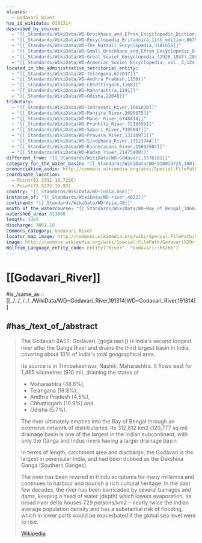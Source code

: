 ```yaml
---
aliases:
  - Godavari River
has_id_wikidata: Q191314
described_by_source:
  - "[[_Standards/WikiData/WD~Brockhaus_and_Efron_Encyclopedic_Dictionary,602358]]"
  - "[[_Standards/WikiData/WD~Encyclopædia_Britannica_11th_edition,867541]]"
  - "[[_Standards/WikiData/WD~The_Nuttall_Encyclopædia,3181656]]"
  - "[[_Standards/WikiData/WD~Small_Brockhaus_and_Efron_Encyclopedic_Dictionary,19180675]]"
  - "[[_Standards/WikiData/WD~Great_Soviet_Encyclopedia_(1926_1947),20078554]]"
  - "[[_Standards/WikiData/WD~Armenian_Soviet_Encyclopedia,_vol._3,124737616]]"
located_in_the_administrative_territorial_entity:
  - "[[_Standards/WikiData/WD~Telangana,677037]]"
  - "[[_Standards/WikiData/WD~Andhra_Pradesh,1159]]"
  - "[[_Standards/WikiData/WD~Chhattisgarh,1168]]"
  - "[[_Standards/WikiData/WD~Maharashtra,1191]]"
  - "[[_Standards/WikiData/WD~Odisha,22048]]"
tributary:
  - "[[_Standards/WikiData/WD~Indravati_River,1661830]]"
  - "[[_Standards/WikiData/WD~Manjira_River,3695675]]"
  - "[[_Standards/WikiData/WD~Maner_River,6748418]]"
  - "[[_Standards/WikiData/WD~Pranhita_River,7238359]]"
  - "[[_Standards/WikiData/WD~Sabari_River,7395907]]"
  - "[[_Standards/WikiData/WD~Pravara_River,13118971]]"
  - "[[_Standards/WikiData/WD~Sindphana_River,13121944]]"
  - "[[_Standards/WikiData/WD~Kinnerasani_River,15692504]]"
  - "[[_Standards/WikiData/WD~Kadam_river,21475408]]"
different_from: "[[_Standards/WikiData/WD~Godavari,5576181]]"
category_for_the_water_basin: "[[_Standards/WikiData/WD~Q18013725,18013725]]"
pronunciation_audio: http://commons.wikimedia.org/wiki/Special:FilePath/LL-Q1571%20%28mar%29-%E0%A4%B8%E0%A5%81%E0%A4%AC%E0%A5%8B%E0%A4%A7%20%E0%A4%95%E0%A5%81%E0%A4%B2%E0%A4%95%E0%A4%B0%E0%A5%8D%E0%A4%A3%E0%A5%80-%E0%A4%97%E0%A5%8B%E0%A4%A6%E0%A4%BE%E0%A4%B5%E0%A4%B0%E0%A5%80%20%E0%A4%A8%E0%A4%A6%E0%A5%80.wav
coordinate_location:
  - Point(82.3311 16.7256)
  - Point(73.5275 19.93)
country: "[[_Standards/WikiData/WD~India,668]]"
instance_of: "[[_Standards/WikiData/WD~river,4022]]"
continent: "[[_Standards/WikiData/WD~Asia,48]]"
mouth_of_the_watercourse: "[[_Standards/WikiData/WD~Bay_of_Bengal,38684]]"
watershed_area: 313000
length: 1465
discharge: 3061.18
Commons_category: Godavari River
locator_map_image: http://commons.wikimedia.org/wiki/Special:FilePath/Godavari.png
image: http://commons.wikimedia.org/wiki/Special:FilePath/Godavari%20river.jpg
Wolfram_Language_entity_code: Entity["River", "Godavari::h5266"]
---
```


# [[Godavari_River]] 

#is_/same_as :: [[../../../../../WikiData/WD~Godavari_River,191314|WD~Godavari_River,191314]] 
## #has_/text_of_/abstract 

> The Godavari (IAST: Godāvarī, [ɡod̪aːʋəɾiː]) is India's second longest river 
> after the Ganga River and drains the third largest basin in India, 
> covering about 10% of India's total geographical area. 
> 
> Its source is in Trimbakeshwar, Nashik, Maharashtra. 
> It flows east for 1,465 kilometres (910 mi), draining the states of 
> - Maharashtra (48.6%), 
> - Telangana (18.8%), 
> - Andhra Pradesh (4.5%), 
> - Chhattisgarh (10.9%) and 
> - Odisha (5.7%). 
> 
> The river ultimately empties into the Bay of Bengal 
> through an extensive network of distributaries. 
> Its 312,812 km2 (120,777 sq mi) drainage basin 
> is one of the largest in the Indian subcontinent, 
> with only the Ganga and Indus rivers having a larger drainage basin. 
> 
> In terms of length, catchment area and discharge, the Godavari is the largest in peninsular India, and had been dubbed as the Dakshina Ganga (Southern Ganges).
>
> The river has been revered in Hindu scriptures for many millennia and continues to harbour and nourish a rich cultural heritage. In the past few decades, the river has been barricaded by several barrages and dams, keeping a head of water (depth) which lowers evaporation. Its broad river delta houses 729 persons/km2 – nearly twice the Indian average population density and has a substantial risk of flooding, which in lower parts would be exacerbated if the global sea level were to rise.
>
> [Wikipedia](https://en.wikipedia.org/wiki/Godavari%20River) 

